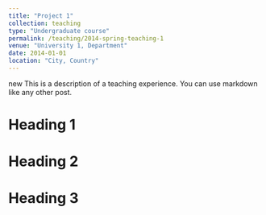 ```yaml
---
title: "Project 1"
collection: teaching
type: "Undergraduate course"
permalink: /teaching/2014-spring-teaching-1
venue: "University 1, Department"
date: 2014-01-01
location: "City, Country"
---
```

new
This is a description of a teaching experience. You can use markdown like any other post.

Heading 1
======

Heading 2
======

Heading 3
======
